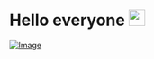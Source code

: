 # Hello everyone <img src="https://media.giphy.com/media/hvRJCLFzcasrR4ia7z/giphy.gif" width="29px" height="29px"> <br>

[![Image](https://i.goopics.net/m9qj2q.jpg)](https://goopics.net/i/m9qj2q)
